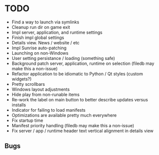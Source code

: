 # TODO

* Find a way to launch via symlinks
* Cleanup run dir on game exit
* Impl server, application, and runtime settings
* Finish impl global settings
* Details view. News / website / etc
* Impl Sunrise auto-patching
* Launching on non-Windows
* User setting persistance / loading (something safe)
* Background patch server, application, runtime on selection (filedb may make this a non-issue)
* Refactor application to be idiomatic to Python / Qt styles (custom widgets?)
* Pretty scrollbars
* Windows layout adjustments
* Hide play from non-runable items
* Re-work the label on main button to better describe updates versus installs
* Indicator for failing to load manifests
* Optimizations are available pretty much everywhere
* Fix startup time
* Manifest priority handling (filedb may make this a non-issue)
* Fix server / app / runtime header text vertical alignment in details view

## Bugs

